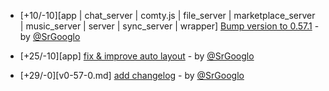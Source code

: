 * [+10/-10][app | chat_server | comty.js | file_server | marketplace_server | music_server | server | sync_server | wrapper] [Bump version to 0.57.1](https://github.com/ragestudio/comty/commit/4c2969010d6906df5314edd0bfcf8dd26f6e5f6c) - by [@SrGooglo](https://github.com/srgooglo)

* [+25/-10][app] [fix & improve auto layout](https://github.com/ragestudio/comty/commit/f7bceb198a29cdc9b8a572c4656e8e19a194a8d0) - by [@SrGooglo](https://github.com/srgooglo)

* [+29/-0][v0-57-0.md] [add changelog](https://github.com/ragestudio/comty/commit/d2c182d71ade7b40027d1de8df3b5cd5ae5c4e3a) - by [@SrGooglo](https://github.com/srgooglo)